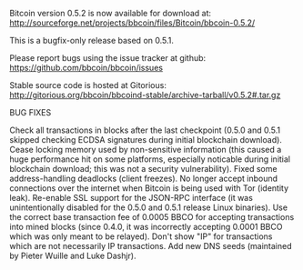 Bitcoin version 0.5.2 is now available for download at:
http://sourceforge.net/projects/bbcoin/files/Bitcoin/bbcoin-0.5.2/

This is a bugfix-only release based on 0.5.1.

Please report bugs using the issue tracker at github:
https://github.com/bbcoin/bbcoin/issues

Stable source code is hosted at Gitorious:
http://gitorious.org/bbcoin/bbcoind-stable/archive-tarball/v0.5.2#.tar.gz

BUG FIXES

Check all transactions in blocks after the last checkpoint (0.5.0 and 0.5.1 skipped checking ECDSA signatures during initial blockchain download).
Cease locking memory used by non-sensitive information (this caused a huge performance hit on some platforms, especially noticable during initial blockchain download; this was
not a security vulnerability).
Fixed some address-handling deadlocks (client freezes).
No longer accept inbound connections over the internet when Bitcoin is being used with Tor (identity leak).
Re-enable SSL support for the JSON-RPC interface (it was unintentionally disabled for the 0.5.0 and 0.5.1 release Linux binaries).
Use the correct base transaction fee of 0.0005 BBCO for accepting transactions into mined blocks (since 0.4.0, it was incorrectly accepting 0.0001 BBCO which was only meant to be relayed).
Don't show "IP" for transactions which are not necessarily IP transactions.
Add new DNS seeds (maintained by Pieter Wuille and Luke Dashjr).
